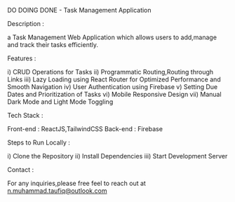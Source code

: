 DO DOING DONE - Task Management Application

Description :

a Task Management Web Application which allows users to add,manage and track their tasks efficiently. 

Features :

i) CRUD Operations for Tasks
ii) Programmatic Routing,Routing through Links
iii) Lazy Loading using React Router for Optimized Performance and Smooth Navigation
iv) User Authentication using Firebase
v) Setting Due Dates and Prioritization of Tasks 
vi) Mobile Responsive Design
vii) Manual Dark Mode and Light Mode Toggling

Tech Stack :

Front-end : ReactJS,TailwindCSS
Back-end : Firebase

Steps to Run Locally :

i) Clone the Repository
ii) Install Dependencies
iii) Start Development Server

Contact :

For any inquiries,please free feel to reach out at n.muhammad.taufiq@outlook.com
